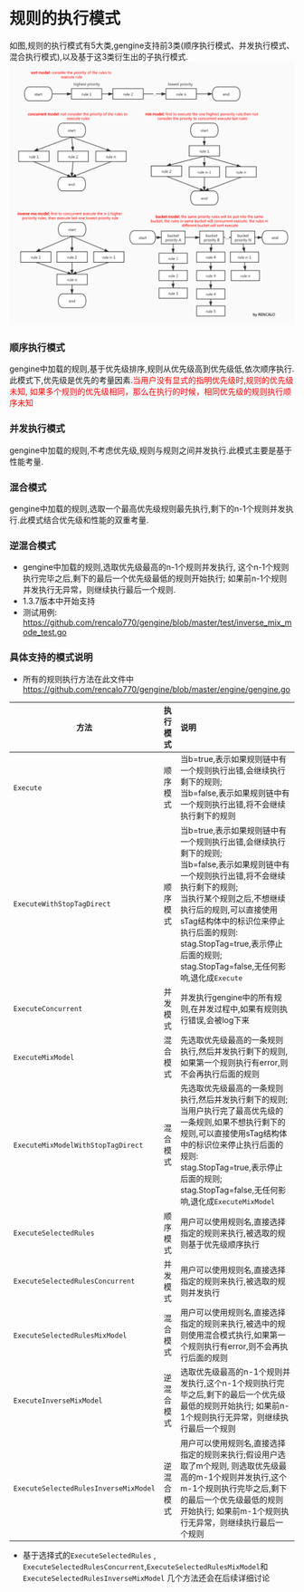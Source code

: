 # 规则的执行模式

如图,规则的执行模式有5大类,gengine支持前3类(顺序执行模式、并发执行模式、混合执行模式),以及基于这3类衍生出的子执行模式.
![avatar](exe_model.jpg)

### 顺序执行模式
gengine中加载的规则,基于优先级排序,规则从优先级高到优先级低,依次顺序执行. 此模式下,优先级是优先的考量因素.<font color=red >当用户没有显式的指明优先级时,规则的优先级未知, 如果多个规则的优先级相同，那么在执行的时候，相同优先级的规则执行顺序未知</font>

### 并发执行模式
gengine中加载的规则,不考虑优先级,规则与规则之间并发执行.此模式主要是基于性能考量.

### 混合模式
gengine中加载的规则,选取一个最高优先级规则最先执行,剩下的n-1个规则并发执行.此模式结合优先级和性能的双重考量.

### 逆混合模式
- gengine中加载的规则,选取优先级最高的n-1个规则并发执行, 这个n-1个规则执行完毕之后,剩下的最后一个优先级最低的规则开始执行; 如果前n-1个规则并发执行无异常，则继续执行最后一个规则.
- 1.3.7版本中开始支持
- 测试用例: https://github.com/rencalo770/gengine/blob/master/test/inverse_mix_mode_test.go

### 具体支持的模式说明
- 所有的规则执行方法在此文件中  https://github.com/rencalo770/gengine/blob/master/engine/gengine.go 

| 方法 | 执行模式 | 说明 | 
| -------- | :--------: | :-------------------- |
|```Execute```|顺序模式| 当b=true,表示如果规则链中有一个规则执行出错,会继续执行剩下的规则; <br/>当b=false,表示如果规则链中有一个规则执行出错,将不会继续执行剩下的规则|
|```ExecuteWithStopTagDirect```|顺序模式|当b=true,表示如果规则链中有一个规则执行出错,会继续执行剩下的规则;<br/> 当b=false,表示如果规则链中有一个规则执行出错,将不会继续执行剩下的规则;<br/>当执行某个规则之后,不想继续执行后的规则,可以直接使用sTag结构体中的标识位来停止执行后面的规则:<br/> stag.StopTag=true,表示停止后面的规则;<br/> stag.StopTag=false,无任何影响,退化成```Execute```|
|```ExecuteConcurrent``` |并发模式|并发执行gengine中的所有规则,在并发过程中,如果有规则执行错误,会被log下来|
|```ExecuteMixModel```|混合模式|先选取优先级最高的一条规则执行,然后并发执行剩下的规则,如果第一个规则执行有error,则不会再执行后面的规则|
|```ExecuteMixModelWithStopTagDirect```|混合模式|先选取优先级最高的一条规则执行,然后并发执行剩下的规则;<br/>当用户执行完了最高优先级的一条规则,如果不想执行剩下的规则,可以直接使用sTag结构体中的标识位来停止执行后面的规则:<br/> stag.StopTag=true,表示停止后面的规则;<br/> stag.StopTag=false,无任何影响,退化成```ExecuteMixModel```|
|```ExecuteSelectedRules```|顺序模式|用户可以使用规则名,直接选择指定的规则来执行,被选取的规则基于优先级顺序执行|
|```ExecuteSelectedRulesConcurrent```|并发模式|用户可以使用规则名,直接选择指定的规则来执行,被选取的规则并发执行|
|```ExecuteSelectedRulesMixModel```|混合模式|用户可以使用规则名,直接选择指定的规则来执行,被选中的规则使用混合模式执行,如果第一个规则执行有error,则不会再执行后面的规则|
|```ExecuteInverseMixModel```|逆混合模式|选取优先级最高的n-1个规则并发执行,这个n-1个规则执行完毕之后,剩下的最后一个优先级最低的规则开始执行; 如果前n-1个规则执行无异常，则继续执行最后一个规则|
|```ExecuteSelectedRulesInverseMixModel```|逆混合模式|用户可以使用规则名,直接选择指定的规则来执行;假设用户选取了m个规则, 则选取优先级最高的m-1个规则并发执行,这个m-1个规则执行完毕之后,剩下的最后一个优先级最低的规则开始执行; 如果前m-1个规则执行无异常，则继续执行最后一个规则|


- 基于选择式的```ExecuteSelectedRules``` , ```ExecuteSelectedRulesConcurrent```,```ExecuteSelectedRulesMixModel```和```ExecuteSelectedRulesInverseMixModel``` 几个方法还会在后续详细讨论







